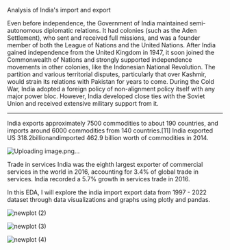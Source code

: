 Analysis of India's import and export

Even before independence, the Government of India maintained semi-autonomous diplomatic relations. It had colonies (such as the Aden Settlement), who sent and received full missions, and was a founder member of both the League of Nations and the United Nations. After India gained independence from the United Kingdom in 1947, it soon joined the Commonwealth of Nations and strongly supported independence movements in other colonies, like the Indonesian National Revolution. The partition and various territorial disputes, particularly that over Kashmir, would strain its relations with Pakistan for years to come. During the Cold War, India adopted a foreign policy of non-alignment policy itself with any major power bloc. However, India developed close ties with the Soviet Union and received extensive military support from it.

 ---
India exports approximately 7500 commodities to about 190 countries, and imports around 6000 commodities from 140 countries.[11] India exported US 318.2billionandimported 462.9 billion worth of commodities in 2014.

![Uploading image.png…]()

Trade in services India was the eighth largest exporter of commercial services in the world in 2016, accounting for 3.4% of global trade in services. India recorded a 5.7% growth in services trade in 2016.

In this EDA, I will explore the india import export data from 1997 - 2022 dataset through data visualizations and graphs using plotly and pandas.

![newplot (2)](https://user-images.githubusercontent.com/63599968/158023896-cf84eed5-3ec6-40f1-9f77-2a81d49173d9.png)

![newplot (3)](https://user-images.githubusercontent.com/63599968/158023919-07fe3b0a-fa1d-44ed-85a5-6b64a4ec86a4.png)

![newplot (4)](https://user-images.githubusercontent.com/63599968/158023920-6eda2615-2e4a-4587-9d5c-8dc2c37c9307.png)
